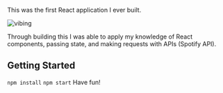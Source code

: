 This was the first React application I ever built.

![vibing](https://user-images.githubusercontent.com/25446592/189790822-f6bd85a3-8dfb-4159-bebb-8392c15f582f.png)

Through building this I was able to apply my knowledge of React components, passing state, and making requests with APIs (Spotify API).

## Getting Started
`npm install`
`npm start`
Have fun!
